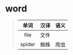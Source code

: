 # **word**

> |  单词  | 汉译 | 语义 |
> | :----: | :--: | :--: |
> |  file  | 文件 |      |
> | spider | 蜘蛛 | 爬虫 |
